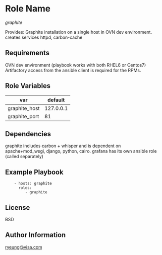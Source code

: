 Role Name
=========

*graphite*

Provides: Graphite installation on a single host in OVN dev environment.
creates services httpd, carbon-cache


Requirements
------------

OVN dev environment (playbook works with both RHEL6 or Centos7)
Artifactory access from the ansible client is required for the RPMs.


Role Variables
--------------


| var   |default     | 
|----------------|------------|
| graphite_host  |  127.0.0.1| 
| graphite_port  |  81       | 


Dependencies
------------

graphite includes carbon + whisper and is dependent on apache+mod_wsgi, django, python, cairo.
grafana has its own ansible role (called separately)


Example Playbook
----------------


```
    - hosts: graphite
      roles:
         - graphite
```


License
-------

BSD


Author Information
------------------

ryeung@visa.com
